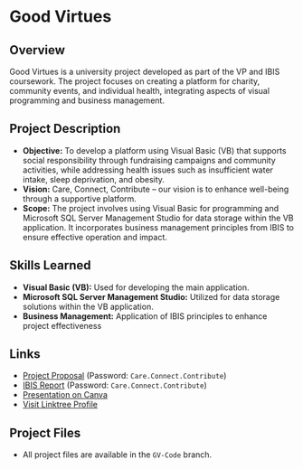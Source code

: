# Good Virtues

## Overview
Good Virtues is a university project developed as part of the VP and IBIS coursework. The project focuses on creating a platform for charity, community events, and individual health, integrating aspects of visual programming and business management.

## Project Description
- **Objective:** To develop a platform using Visual Basic (VB) that supports social responsibility through fundraising campaigns and community activities, while addressing health issues such as insufficient water intake, sleep deprivation, and obesity.
- **Vision:** Care, Connect, Contribute – our vision is to enhance well-being through a supportive platform.
- **Scope:** The project involves using Visual Basic for programming and Microsoft SQL Server Management Studio for data storage within the VB application. It incorporates business management principles from IBIS to ensure effective operation and impact.

## Skills Learned
- **Visual Basic (VB):** Used for developing the main application.
- **Microsoft SQL Server Management Studio:** Utilized for data storage solutions within the VB application.
- **Business Management:** Application of IBIS principles to enhance project effectiveness

## Links
- [Project Proposal](https://utpmy-my.sharepoint.com/:b:/g/personal/lee_22011261_utp_edu_my/ETsgWjqOfCZGhehL0DY6DSkBXLEqNIy04BhQUeTea9DcVQ) (Password: `Care.Connect.Contribute`)
- [IBIS Report](https://utpmy-my.sharepoint.com/:b:/g/personal/lee_22011261_utp_edu_my/ESUEzuQFWeRJsWG4Akc8KMAB2R-DsOka1DJoETlhhW4DNQ?e=dl0YfL) (Password: `Care.Connect.Contribute`)
- [Presentation on Canva](https://www.canva.com/design/DAGKFTSgrxo/_Kf7AMS529uh0i60BVOM-Q/view?utm_content=DAGKFTSgrxo&utm_campaign=designshare&utm_medium=link&utm_source=editor)
- [Visit Linktree Profile](https://linktr.ee/goodvirtues?utm_source=qr_code)

## Project Files
- All project files are available in the `GV-Code` branch.
